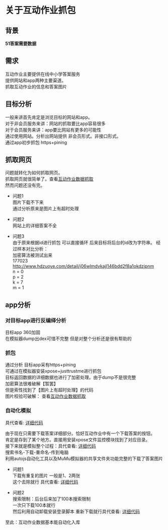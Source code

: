 # 关于互动作业抓包
## 背景
**51答案需要数据**     

## 需求
互动作业主要提供在线中小学答案服务    
提供网站和app两种主要渠道。   
抓取互动作业的信息和答案图片       

## 目标分析    
一般来讲首先肯定是浏览目标的网站和app。    
对于非会员服务来讲：网站的抓取要比app容易很多    
对于会员服务来讲：app要比网站有更多的可能性  
通过使用网站。分析出网站提供 非会员形式。非接口形式。    
通过app初步抓包  https+pining    

## 抓取网页   
问题就转化为如何抓取网页。    
抓取网页就很简单了。查看[互动作业数据抓取](js/hdzy.js)    
然而问题还没有完。    

- 问题1         
图片下载不下来    
通过分析原来是图片上有超时处理    

- 问题2     
网站上的详细答案不全    

- 问题3    
由于原来根据id进行抓包 可以直接循环
后来目标将后台的id改为字符串。
经过样本对比分析：    
加密算法被测试出来    
177023      
http://www.hdzuoye.com/detail/j06wlmdvkajl146bdd2f8a1okdzjpnm      
n = 0     
p = 2     
k = 7     
m = 1      

## app分析   
 
### 对目标app进行反编绎分析       
目标app 360加固             
在模拟器dump出dex可惜不完整 但是对整个分析还是很有帮助的         

### 抓包
通过分析 目标app采有https+pining           
可通过在模拟器安装xpose+justtrustme进行抓包       
目标返回数据的详细数据也进行了加密处理。由于dump不是很完整     
加密算法很难破解【暂罢】    
但是索性找到了【图片上有超时处理】的代码     
图片校验可破解： 查看[互动作业数据抓取](express/hdbook.js)     

### 自动化模拟   
具代查看: [详细代码](hdzy/autojs/)   

由于现在只需要下载答案详细部分。恰好互动作业中有一个下载答案的按钮。       
肯定是存到了某个地方。直接用安装xpose文件监控模块找到了对应目录。        
接下来就是模拟整个过程：具代查看: [详细代码](hdzy/autojs/common.js)         
搜索书名-下载-重命名-传到电脑        
利用autojs自动化工具以及MuMu模拟器的共享文件夹功能完整的下载了答案图片         

- 问题1    
下载有重复的图片 一般是1、2两张      
这个去除就行 具代查看: [详细代码](hdzy/autojs/rnpic.js)    

- 问题2       
搜索限制：后台后来加了100本搜索限制             
一次只下载100本就行               
然后利用自动卸载安装登录脚本 重新下载就行具代查看: [详细代码](hdzy/autojs/login.js)                 

至此：互动作业数据基本能自动化入库           







